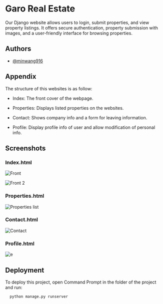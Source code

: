 
# Garo Real Estate  


Our Django website allows users to login, submit properties, and view property listings. It offers secure authentication, property submission with images, and a user-friendly interface for browsing properties.


## Authors

- [@minwang916](https://www.github.com/minwang916)


## Appendix

The structure of this websites is as follow:

- Index: The front cover of the webpage.

- Properties: Displays listed properties on the websites.


- Contact: Shows company info and a form for leaving information.
- Profile: Display profile info of user and allow modification of personal info. 

## Screenshots

### Index.html
![Front](https://github.com/minWang916/Garo_real_estate_website_django/assets/116493016/eb892cc7-fb47-4a57-9cd8-a498880af5c4)

![Front 2](https://github.com/minWang916/Garo_real_estate_website_django/assets/116493016/33f9ba39-f3b7-4d4f-9953-5cc04b30776f)

### Properties.html

![Properties list](https://github.com/minWang916/Garo_real_estate_website_django/assets/116493016/0ad084a9-158c-4575-9391-8409c2ca5075)

### Contact.html

![Contact](https://github.com/minWang916/Garo_real_estate_website_django/assets/116493016/e81139e8-cc5d-43f0-be12-1eccdddd723d)

### Profile.html 

![e](https://user-images.githubusercontent.com/116493016/206478150-82f5a03d-1d44-421e-8ed2-40b57b181a26.PNG)

## Deployment

To deploy this project, open Command Prompt in the folder of the project and run:

```bash
  python manage.py runserver
```



